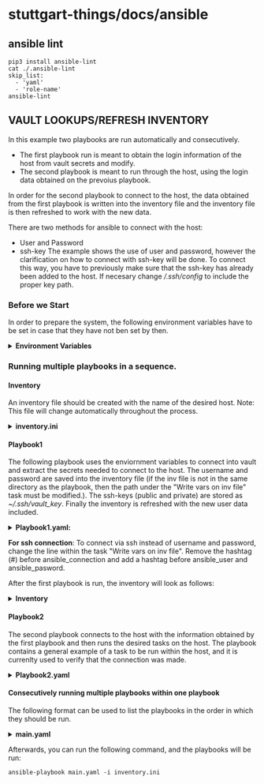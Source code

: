 # stuttgart-things/docs/ansible

## ansible lint

```
pip3 install ansible-lint
cat ./.ansible-lint 
skip_list:
  - 'yaml'
  - 'role-name'
ansible-lint
```


## VAULT LOOKUPS/REFRESH INVENTORY
In this example two playbooks are run automatically and consecutively. 
 - The first playbook run is meant to obtain the login information of the host from vault secrets and modify.
 - The second playbook is meant to run through the host, using the login data obtained on the prevoius playbook.

In order for the second playbook to connect to the host, the data obtained from the first playbook is written into the inventory file and the inventory file is then refreshed to work with the new data.

There are two methods for ansible to connect with the host:
 - User and Password
 - ssh-key
 The example shows the use of user and password, however the clarification on how to connect with ssh-key will be done. To connect this way, you have to previously make sure that the ssh-key has already been added to the host. If necesary change */.ssh/config* to include the proper key path.


### Before we Start
  In order to prepare the system, the following environment variables have to be set in case that they have not ben set by then.
  
  <details><summary><b>Environment Variables</b></summary>
  
```
export ANSIBLE_HASHI_VAULT_ADDR=<vault-url-addr>
export ANSIBLE_HASHI_VAULT_ROLE_ID=<approle-id>
export ANSIBLE_HASHI_VAULT_SECRET_ID=<secret-id>
```
  </details>

### Running multiple playbooks in a sequence.

#### Inventory
  
An inventory file should be created with the name of the desired host. Note: This file will change automatically throughout the process. 
<details><summary><b>inventory.ini</b></summary>
```
[all]
hostname
```
</details>


#### Playbook1
The following playbook uses the enviornment variables to connect into vault and extract the secrets needed to connect to the host. The username and password are saved into the inventory file (if the inv file is not in the same directory as the playbook, then the path under the "Write vars on inv file" task must be modified.). The ssh-keys (public and private) are stored as *~/.ssh/vault_key*. Finally the inventory is refreshed with the new user data included.
  
<details><summary><b>Playbook1.yaml: </b></summary>

  ```
---
- hosts: localhost
  become: true

  vars:
    home_dir: "{{ lookup('env','HOME') }}"
    inv_dir
    vault_approle_id: "{{ lookup('env', 'ANSIBLE_HASHI_VAULT_ROLE_ID') }}"
    vault_approle_secret: "{{ lookup('env', 'ANSIBLE_HASHI_VAULT_SECRET_ID') }}"
    vault_url: "{{ lookup('env', 'ANSIBLE_HASHI_VAULT_ADDR') }}"

    username: "{{ lookup('community.hashi_vault.hashi_vault', 'secret=ssh/data/sthings:username validate_certs=false auth_method=approle role_id={{ vault_approle_id }} secret_id={{ vault_approle_secret }} url={{ vault_url }}') }}"
    password: "{{ lookup('community.hashi_vault.hashi_vault', 'secret=ssh/data/sthings:password validate_certs=false auth_method=approle role_id={{ vault_approle_id }} secret_id={{ vault_approle_secret }} url={{ vault_url }}') }}"
    pubKey: "{{ lookup('community.hashi_vault.hashi_vault', 'secret=ssh/data/sthings:publicKey validate_certs=false auth_method=approle role_id={{ vault_approle_id }} secret_id={{ vault_approle_secret }} url={{ vault_url }}') }}"
    privKey: "{{ lookup('community.hashi_vault.hashi_vault', 'secret=ssh/data/sthings:privateKey validate_certs=false auth_method=approle role_id={{ vault_approle_id }} secret_id={{ vault_approle_secret }} url={{ vault_url }}') }}"


  tasks:
  - name: Write vars on inv file
    ansible.builtin.lineinfile:
      path: "inventory.ini"
      line: |
        
        [all:vars]
        ansible_user={{ username }}
        ansibel_password={{ password }}
        #ansible_connection=ssh

  - name: Creating ssh private key file
    ansible.builtin.copy:
      dest: "{{ home_dir }}/.ssh/vault_key"
      content: "{{ privKey | b64decode }}"
      mode: 0644

  - name: Creating ssh public key file
    ansible.builtin.copy:
      dest: "{{ home_dir }}/.ssh/vault_key.pub"
      content: "{{ pubKey | b64decode }}"
      mode: 0644

  - meta: refresh_inventory  # Reloads the Inventory

```
</details>
  
 **For ssh connection**: To connect via ssh instead of username and password, change the line within the task "Write vars on inv file". Remove the hashtag (#) before ansible_connection and add a hashtag before ansible_user and ansible_pasword.
  
After the first playbook is run, the inventory will look as follows: 
  
<details><summary><b>Inventory</b></summary>
  
```
[all:vars]
ansible_user=sthings
ansibel_password=Atlan7is
#ansible_connection=ssh

```
</details>


#### Playbook2
The second playbook connects to the host with the information obtained by the first playbook and then runs the desired tasks on the host. The playbook contains a general example of a task to be run within the host, and it is currenlty used to verify that the connection was made.
  
<details><summary><b>Playbook2.yaml</b></summary>
  
```
---
- hosts: all
  tasks:
    - name: env lookup
      ansible.builtin.shell: |
        whoami
        uptime
```
</details>
  
#### Consecutively running multiple playbooks within one playbook
The following format can be used to list the playbooks in the order in which they should be run.
 
<details><summary><b>main.yaml</b></summary>
  
```
---
- name: Playbook_1
  import_playbook: playbook1.yaml

- name: Playbook_2
  import_playbook: playbook2.yaml
```
</details>
  
Afterwards, you can run the following command, and the playbooks will be run:
  
```
ansible-playbook main.yaml -i inventory.ini
```
